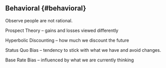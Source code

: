 ## Behavioral {#behavioral}

Observe people are not rational.

Prospect Theory – gains and losses viewed differently

Hyperbolic Discounting – how much we discount the future

Status Quo Bias – tendency to stick with what we have and avoid changes.

Base Rate Bias – influenced by what we are currently thinking